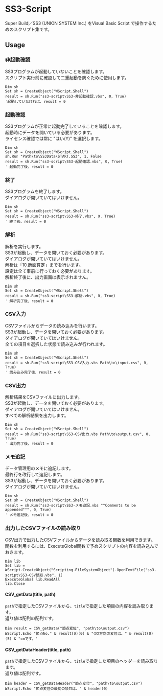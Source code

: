 # SS3-Script
Super Build／SS3 (UNION SYSTEM Inc.) をVisual Basic Script で操作するためのスクリプト集です。
## Usage
### 非起動確認
SS3プログラムが起動していないことを確認します。  
スクリプト実行前に確認して二重起動を防ぐために使用します。
```vbs
Dim sh
Set sh = CreateObject("WScript.Shell")
result = sh.Run("ss3-script\SS3-非起動確認.vbs", 0, True)
'起動していなければ、result = 0
```
### 起動確認
SS3プログラムが正常に起動完了していることを確認します。  
起動時にデータを開いている必要があります。  
ライセンス確認では常に "はい(Y)" を選択します。
```vbs
Dim sh
Set sh = CreateObject("WScript.Shell")
sh.Run "Path\to\SS3Data\START.SS3", 1, False
result = sh.Run("ss3-script\SS3-起動確認.vbs", 0, True)
' 起動完了後、result = 0
```
### 終了
SS3プログラムを終了します。  
ダイアログが開いていてはいけません。
```vbs
Dim sh
Set sh = CreateObject("WScript.Shell")
result = sh.Run("ss3-script\SS3-終了.vbs", 0, True)
' 終了後、result = 0
```
### 解析
解析を実行します。  
SS3が起動し、データを開いておく必要があります。  
ダイアログが開いていてはいけません。  
解析は「10.断面算定」までを行います。  
設定は全て事前に行っておく必要があります。  
解析終了後に、出力画面は表示されません。
```vbs
Dim sh
Set sh = CreateObject("WScript.Shell")
result = sh.Run("ss3-script\SS3-解析.vbs", 0, True)
' 解析完了後、result = 0
```
### CSV入力
CSVファイルからデータの読み込みを行います。  
SS3が起動し、データを開いておく必要があります。  
ダイアログが開いていてはいけません。  
全ての項目を選択した状態で読み込みが行われます。
```vbs
Dim sh
Set sh = CreateObject("WScript.Shell")
result = sh.Run("ss3-script\SS3-CSV入力.vbs Path\to\input.csv", 0, True)
' 読み込み完了後、result = 0
```
### CSV出力
解析結果をCSVファイルに出力します。  
SS3が起動し、データを開いておく必要があります。  
ダイアログが開いていてはいけません。  
すべての解析結果を出力します。
```vbs
Dim sh
Set sh = CreateObject("WScript.Shell")
result = sh.Run("ss3-script\SS3-CSV出力.vbs Path\to\output.csv", 0, True)
' 出力完了後、result = 0
```
### メモ追記
データ管理用のメモに追記します。  
最終行を改行して追記します。  
SS3が起動し、データを開いておく必要があります。  
ダイアログが開いていてはいけません。
```vbs
Dim sh
Set sh = CreateObject("WScript.Shell")
result = sh.Run("ss3-script\SS3-メモ追記.vbs ""Comments to be appended""", 0, True)
' メモ追記後、result = 0
```
### 出力したCSVファイルの読み取り
CSV出力で出力したCSVファイルからデータを読み取る関数を利用できます。  
関数を利用するには、ExecuteGlobal関数で予めスクリプトの内容を読み込んでおきます。
```vbs
Dim lib
Set lib = WScript.CreateObject("Scripting.FileSystemObject").OpenTextFile("ss3-script\SS3-CSV読取.vbs", 1)
ExecuteGlobal lib.ReadAll
lib.Close
```
#### CSV_getData(title, path)
`path`で指定したCSVファイルから、`title`で指定した項目の内容を読み取ります。  
返り値は配列の配列です。
```vbs
Dim result = CSV_getData("節点変位", "path\to\output.csv")
WScript.Echo "節点No." & result(0)(0) & "のX方向の変位は、" & result(0)(5) & "cmです。"
```
#### CSV_getDataHeader(title, path)
`path`で指定したCSVファイルから、`title`で指定した項目のヘッダーを読み取ります。  
返り値は配列です。
```vbs
Dim header = CSV_getDataHeader("節点変位", "path\to\output.csv")
WScript.Echo "節点変位の最初の項目は、" & header(0)
```
